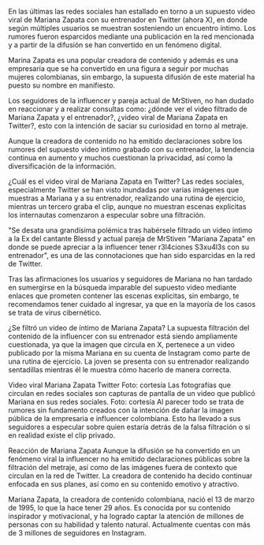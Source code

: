 En las últimas las redes sociales han estallado en torno a un supuesto video viral de Mariana Zapata con su entrenador en Twitter (ahora X), en donde según múltiples usuarios se muestran sosteniendo un encuentro íntimo. Los rumores fueron esparcidos mediante una publicación en la red mencionada y a partir de la difusión se han convertido en un fenómeno digital.

Marina Zapata es una popular creadora de contenido y además es una empresaria que se ha convertido en una figura a seguir por muchas mujeres colombianas, sin embargo, la supuesta difusión de este material ha puesto su nombre en manifiesto.

Los seguidores de la influencer y pareja actual de MrStiven, no han dudado en reaccionar y a realizar consultas como: ¿dónde ver el video filtrado de Mariana Zapata y el entrenador?, ¿video viral de Mariana Zapata en Twitter?, esto con la intención de saciar su curiosidad en torno al metraje.



Aunque la creadora de contenido no ha emitido declaraciones sobre los rumores del supuesto video intimo grabado con su entrenador, la tendencia continua en aumento y muchos cuestionan la privacidad, así como la diversificación de la información.

¿Cuál es el video viral de Mariana Zapata en Twitter?
Las redes sociales, especialmente Twitter se han visto inundadas por varias imágenes que muestras a Mariana y a su entrenador, realizando una rutina de ejercicio, mientras un tercero graba el clip, aunque no muestran escenas explicitas los internautas comenzaron a especular sobre una filtración.

"Se desata una grandísima polémica tras habérsele filtrado un video íntimo a la Ex del cantante Blessd y actual pareja de MrStiven "Mariana Zapata" en donde se puede apreciar a la influencer tener r3l4ciones S3xu4l3s con su entrenador", es una de las connotaciones que han sido esparcidas en la red de Twitter.


Tras las afirmaciones los usuarios y seguidores de Mariana no han tardado en sumergirse en la búsqueda imparable del supuesto video mediante enlaces que prometen contener las escenas explicitas, sin embargo, te recomendamos tener cuidado al ingresar, ya que en la mayoría de los casos se trata de virus cibernético.

¿Se filtró un video de íntimo de Mariana Zapata?
La supuesta filtración del contenido de la influencer con su entrenador está siendo ampliamente cuestionada, ya que la imagen que circula en X, pertenece a un video publicado por la misma Mariana en su cuenta de Instagram como parte de una rutina de ejercicio. La joven se presenta con su entrenador realizando sentadillas mientras él le muestra cómo hacerlo de manera correcta.

Video viral Mariana Zapata Twitter Foto: cortesía 
Las fotografías que circulan en redes sociales son capturas de pantalla de un video que publicó Mariana en sus redes sociales. Foto: cortesía
Al parecer todo se trata de rumores sin fundamento creados con la intención de dañar la imagen pública de la empresaria e influencer colombiana. Esto ha llevado a sus seguidores a especular sobre quien estaría detrás de la falsa filtración o si en realidad existe el clip privado.

Reacción de Mariana Zapata
Aunque la difusión se ha convertido en un fenómeno viral la influencer no ha emitido declaraciones públicas sobre la filtración del metraje, así como de las imágenes fuera de contexto que circulan en la red de Twitter. La creadora de contenido ha decido continuar enfocada en sus planes, así como en su contenido emotivo y atractivo.

Mariana Zapata, la creadora de contenido colombiana, nació el 13 de marzo de 1995, lo que la hace tener 29 años. Es conocida por su contenido inspirador y motivacional, y ha logrado captar la atención de millones de personas con su habilidad y talento natural. Actualmente cuentas con más de 3 millones de seguidores en Instagram.
